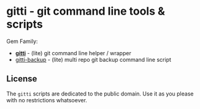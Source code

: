 # gitti - git command line tools & scripts

Gem Family:

- [**gitti**](gitti)  - (lite) git command line helper / wrapper
- [gitti-backup](gitti-backup) - (lite) multi repo git backup command line script


## License

The `gitti` scripts are dedicated to the public domain.
Use it as you please with no restrictions whatsoever.

